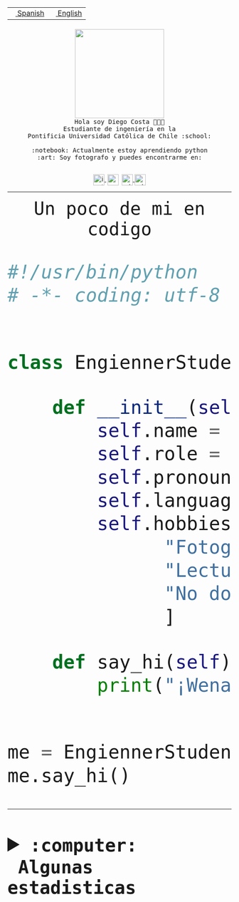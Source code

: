 <table border="0"  align="right">
 <tr><td><a href="README.md"><img src="https://upload.wikimedia.org/wikipedia/commons/thumb/8/89/Bandera_de_Espa%C3%B1a.svg/1200px-Bandera_de_Espa%C3%B1a.svg.png" height="10"> Spanish</a></td>
 <td><a href="README.en.md"><img src="https://upload.wikimedia.org/wikipedia/commons/a/a4/Flag_of_the_United_States.svg" height="10"> English</a></td></tr>
</table><br><br><br>


<p align="center">
  <img src="https://github.com/diegocostares/diegocostares/blob/main/Images/aaa2.gif?raw=true" height="200px">
  <br><samp>
    Hola soy Diego Costa 👨🏻‍💻<br>
    Estudiante de ingeniería en la <br>
    Pontificia Universidad Católica de Chile :school:<br>
  <br>
    :notebook: Actualmente estoy aprendiendo python <br>
    :art: Soy fotografo y puedes encontrarme en: <br>
  <br></samp>
  
</p>

<p align="center">
   <a href="https://instagram.com/diegocosta_no" target="blank">
    <img 
    align="center" src="https://cdn.jsdelivr.net/npm/simple-icons@3.0.1/icons/instagram.svg" alt="instagram" height="25px" width="25px" />
  </a>
  <a style="border: 3px solid; color: white;"href="https://t.me/diegocosta_no" target="blank">
  <img
  align="center" alt="Telegram" width="25px" src="https://icons-for-free.com/iconfiles/png/512/Telegram-1324888767380505522.png" />
</a>
<a href="https://api.whatsapp.com/send?phone=56971897835&text=Hola!" target="blank">
  <img
  align="center" alt="wtsp" width="25px" src="https://img.icons8.com/pastel-glyph/2x/whatsapp--v2.png" />
</a>
<a href="https://www.linkedin.com/in/diego-costa-786249213/" target="blank">
  <img
  align="center" alt="wtsp" width="25px" src="https://img.icons8.com/metro/452/linkedin.png" />
</a>

  </a>
</p>

---


<p align="center"><font size="25"><samp>Un poco de mi en codigo</samp></front></p>


```python
#!/usr/bin/python
# -*- coding: utf-8 -*-


class EngiennerStudent:

    def __init__(self):
        self.name = "Diego Costa"
        self.role = "Estudiante"
        self.pronouns = "he/him"
        self.language_spoken = ["es_CL", "en_US"]
        self.hobbies = [
              "Fotografia",
              "Lectura",
              "No dormir",
              ]

    def say_hi(self):
        print("¡Wena mundo!")


me = EngiennerStudent()
me.say_hi()
```
---
<details>
  <summary><b><samp>:computer: &nbsp;Algunas estadisticas</samp></b></summary>
  <br/></p>

<!--START_SECTION:waka-->
![Code Time](http://img.shields.io/badge/Code%20Time-629%20hrs%2030%20mins-blue)

**Soy nocturno 🦉** 

```text
🌞 Mañana     7 commits      ░░░░░░░░░░░░░░░░░░░░░░░░░   1.54% 
🌆 Día        136 commits    ███████░░░░░░░░░░░░░░░░░░   29.96% 
🌃 Tarde      177 commits    █████████░░░░░░░░░░░░░░░░   38.99% 
🌙 Noche      134 commits    ███████░░░░░░░░░░░░░░░░░░   29.52%

```
📅 **Soy más productivo los Miércoles** 

```text
Lunes        30 commits     █░░░░░░░░░░░░░░░░░░░░░░░░   6.61% 
Martes       51 commits     ██░░░░░░░░░░░░░░░░░░░░░░░   11.23% 
Miércoles    129 commits    ███████░░░░░░░░░░░░░░░░░░   28.41% 
Jueves       55 commits     ███░░░░░░░░░░░░░░░░░░░░░░   12.11% 
Viernes      26 commits     █░░░░░░░░░░░░░░░░░░░░░░░░   5.73% 
Sábado       66 commits     ███░░░░░░░░░░░░░░░░░░░░░░   14.54% 
Domingo      97 commits     █████░░░░░░░░░░░░░░░░░░░░   21.37%

```


📊 **Esta semana me dediqué a** 

```text
🐱‍💻 Proyectos: 
Oneconverter             4 hrs 3 mins        █████████████░░░░░░░░░░░░   54.24% 
Test                     1 hr 43 mins        █████░░░░░░░░░░░░░░░░░░░░   23.07% 
scriptcomparer           1 hr                ███░░░░░░░░░░░░░░░░░░░░░░   13.46% 
Unknown Project          34 mins             ██░░░░░░░░░░░░░░░░░░░░░░░   7.8% 
PautaT0-2022-2           3 mins              ░░░░░░░░░░░░░░░░░░░░░░░░░   0.85%

```


 Last Updated on 01/09/2022 08:33:36 UTC
<!--END_SECTION:waka-->
  
  

<p align="center"> <img src="https://github-readme-stats.vercel.app/api?username=diegocostares&show_icons=true&theme=ayu-mirage" alt="abhisheknaiidu" /></p>
 
</details>
